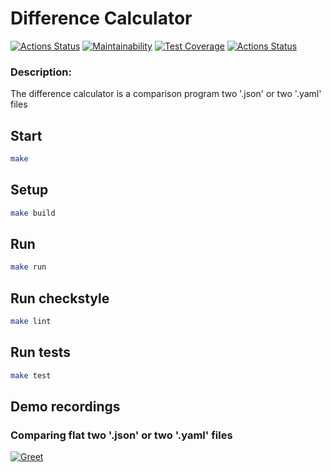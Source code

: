 # Difference Calculator

[![Actions Status](https://github.com/bsa2609/java-project-71/actions/workflows/main.yml/badge.svg)](https://github.com/bsa2609/java-project-71/actions)
[![Maintainability](https://api.codeclimate.com/v1/badges/5adee39f96ab91910ea2/maintainability)](https://codeclimate.com/github/bsa2609/java-project-71/maintainability)
[![Test Coverage](https://api.codeclimate.com/v1/badges/5adee39f96ab91910ea2/test_coverage)](https://codeclimate.com/github/bsa2609/java-project-71/test_coverage)
[![Actions Status](https://github.com/bsa2609/java-project-71/actions/workflows/hexlet-check.yml/badge.svg)](https://github.com/bsa2609/java-project-71/actions)

### Description:
The difference calculator is a comparison program two '.json' or two '.yaml' files

## Start

```bash
make
```

## Setup

```bash
make build
```

## Run

```bash
make run
```

## Run checkstyle

```bash
make lint
```

## Run tests

```bash
make test
```

## Demo recordings

### Comparing flat two '.json' or two '.yaml' files 
[![Greet](https://asciinema.org/a/sj3wnXJ4o9CfLr8ViG07jkpG6.svg)](https://asciinema.org/a/sj3wnXJ4o9CfLr8ViG07jkpG6)
